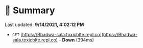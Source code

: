 # 📖 Summary
Last updated: **9/14/2021, 4:02:12 PM**

- `GET` [https://Bhadwa-sala.toxicblte.repl.co](https://Bhadwa-sala.toxicblte.repl.co) - **Down** (394ms)
